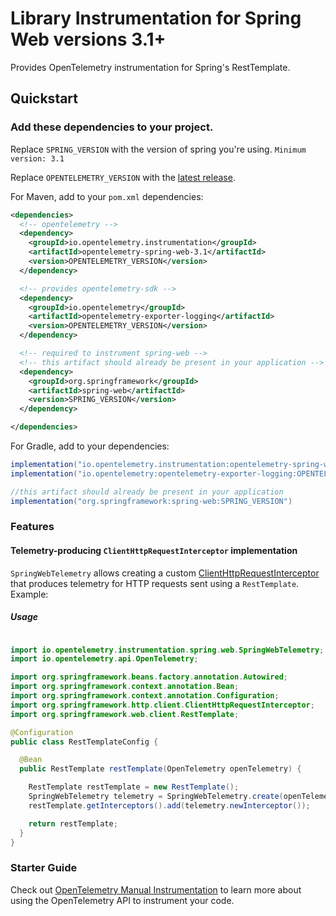 # Library Instrumentation for Spring Web versions 3.1+

Provides OpenTelemetry instrumentation for Spring's RestTemplate.

## Quickstart

### Add these dependencies to your project.

Replace `SPRING_VERSION` with the version of spring you're using.
`Minimum version: 3.1`

Replace `OPENTELEMETRY_VERSION` with the [latest
release](https://search.maven.org/search?q=g:io.opentelemetry.instrumentation%20AND%20a:opentelemetry-spring-web-3.1).

For Maven, add to your `pom.xml` dependencies:

```xml
<dependencies>
  <!-- opentelemetry -->
  <dependency>
    <groupId>io.opentelemetry.instrumentation</groupId>
    <artifactId>opentelemetry-spring-web-3.1</artifactId>
    <version>OPENTELEMETRY_VERSION</version>
  </dependency>

  <!-- provides opentelemetry-sdk -->
  <dependency>
    <groupId>io.opentelemetry</groupId>
    <artifactId>opentelemetry-exporter-logging</artifactId>
    <version>OPENTELEMETRY_VERSION</version>
  </dependency>

  <!-- required to instrument spring-web -->
  <!-- this artifact should already be present in your application -->
  <dependency>
    <groupId>org.springframework</groupId>
    <artifactId>spring-web</artifactId>
    <version>SPRING_VERSION</version>
  </dependency>

</dependencies>
```

For Gradle, add to your dependencies:

```groovy
implementation("io.opentelemetry.instrumentation:opentelemetry-spring-web-3.1:OPENTELEMETRY_VERSION")
implementation("io.opentelemetry:opentelemetry-exporter-logging:OPENTELEMETRY_VERSION")

//this artifact should already be present in your application
implementation("org.springframework:spring-web:SPRING_VERSION")
```

### Features

#### Telemetry-producing `ClientHttpRequestInterceptor` implementation

`SpringWebTelemetry` allows creating a
custom [ClientHttpRequestInterceptor](https://docs.spring.io/spring/docs/current/javadoc-api/org/springframework/http/client/ClientHttpRequestInterceptor.html)
that produces telemetry for HTTP requests sent using a `RestTemplate`. Example:

##### Usage

```java

import io.opentelemetry.instrumentation.spring.web.SpringWebTelemetry;
import io.opentelemetry.api.OpenTelemetry;

import org.springframework.beans.factory.annotation.Autowired;
import org.springframework.context.annotation.Bean;
import org.springframework.context.annotation.Configuration;
import org.springframework.http.client.ClientHttpRequestInterceptor;
import org.springframework.web.client.RestTemplate;

@Configuration
public class RestTemplateConfig {

  @Bean
  public RestTemplate restTemplate(OpenTelemetry openTelemetry) {

    RestTemplate restTemplate = new RestTemplate();
    SpringWebTelemetry telemetry = SpringWebTelemetry.create(openTelemetry);
    restTemplate.getInterceptors().add(telemetry.newInterceptor());

    return restTemplate;
  }
}
```

### Starter Guide

Check out [OpenTelemetry Manual Instrumentation](https://opentelemetry.io/docs/instrumentation/java/manual/) to learn more about
using the OpenTelemetry API to instrument your code.

